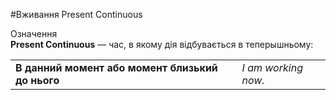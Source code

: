 #Вживання Present Continuous

 <div class="eoz-wrap">
<span class="eoz">Означення</span>
<div class="eoz-text">
<b>Present Continuous</b> — час, в якому дія відбувається в теперышньому:
</div>
</div>


<table>
  <tr>
    <td><b>В данний момент або момент близький до нього</b></td>
    <td><i>I am working now.</i></td> 
  </tr>
</table>
<br>